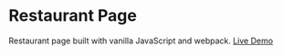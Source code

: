 # Restaurant Page

Restaurant page built with vanilla JavaScript and webpack.
[Live Demo](https://art0254.github.io/restaurant-page/)
